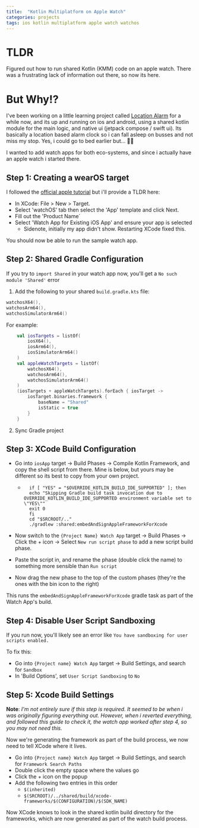 ```yaml
---
title:  "Kotlin Multiplatform on Apple Watch"
categories: projects
tags: ios kotlin multiplatform apple watch watchos
---
```


# TLDR
Figured out how to run shared Kotlin (KMM) code on an apple watch. There was a frustrating lack of information out there, so now its here. 

# But Why!?
I've been working on a little learning project called [Location Alarm](https://github.com/OliverCulleyDeLange/location-alarm) for a while now, and its up and running on ios and android, using a shared kotlin module for the main logic, and native ui (jetpack compose / swift ui). Its basically a location based alarm clock so i can fall asleep on busses and not miss my stop. Yes, i could go to bed earlier but... 🤷‍♂️

I wanted to add watch apps for both eco-systems, and since i actually have an apple watch i started there. 

## Step 1: Creating a wearOS target
I followed the [official apple tutorial](https://developer.apple.com/tutorials/swiftui/creating-a-watchos-app) but i'll provide a TLDR here:
- In XCode: File > New > Target. 
- Select 'watchOS' tab then select the 'App' template and click Next.
- Fill out the 'Product Name` 
- Select 'Watch App for Existing iOS App' and ensure your app is selected
  - Sidenote, initially my app didn't show. Restarting XCode fixed this. 

You should now be able to run the sample watch app. 

## Step 2: Shared Gradle Configuration
If you try to `import Shared` in your watch app now, you'll get a  `No such module 'Shared'` error

1. Add the following to your shared `build.gradle.kts` file:
```kotlin
watchosX64(),
watchosArm64(),
watchosSimulatorArm64()
```

For example:
```kotlin
    val iosTargets = listOf(
        iosX64(),
        iosArm64(),
        iosSimulatorArm64()
    )
    val appleWatchTargets = listOf(
        watchosX64(),
        watchosArm64(),
        watchosSimulatorArm64()
    )
    (iosTargets + appleWatchTargets).forEach { iosTarget ->
        iosTarget.binaries.framework {
            baseName = "Shared"
            isStatic = true
        }
    }
```

2. Sync Gradle project

## Step 3: XCode Build Configuration

- Go into `iosApp` target -> Build Phases -> Compile Kotlin Framework, and copy the shell script from there. Mine is below, but yours may be different so its best to copy from your own project. 
    - ```
        if [ "YES" = "$OVERRIDE_KOTLIN_BUILD_IDE_SUPPORTED" ]; then
        echo "Skipping Gradle build task invocation due to OVERRIDE_KOTLIN_BUILD_IDE_SUPPORTED environment variable set to \"YES\""
        exit 0
        fi
        cd "$SRCROOT/.."
        ./gradlew :shared:embedAndSignAppleFrameworkForXcode
        ```

- Now switch to the `{Project Name} Watch App` target -> Build Phases -> Click the + icon -> Select `New run script phase` to add a new script build phase. 
- Paste the script in, and rename the phase (double click the name) to something more sensible than `Run script`
- Now drag the new phase to the top of the custom phases (they're the ones with the bin icon to the right)

This runs the `embedAndSignAppleFrameworkForXcode` gradle task as part of the Watch App's build.

## Step 4: Disable User Script Sandboxing
If you run now, you'll likely see an error like `You have sandboxing for user scripts enabled.`

To fix this: 
- Go into `{Project name} Watch App` target -> Build Settings, and search for `Sandbox`
- In 'Build Options', set `User Script Sandboxing` to `No`

## Step 5: Xcode Build Settings
**Note**: _I'm not entirely sure if this step is required. It seemed to be when i was originally figuring everything out. However, when i reverted everything, and followed this guide to check it, the watch app worked after step 4, so you may not need this._

Now we're generating the framework as part of the build process, we now need to tell XCode where it lives. 

- Go into `{Project name} Watch App` target -> Build Settings, and search for `Framework Search Paths`
- Double click the empty space where the values go
- Click the + icon on the popup
- Add the following two entries in this order
  - `$(inherited)`
  - `$(SRCROOT)/../shared/build/xcode-frameworks/$(CONFIGURATION)/$(SDK_NAME)`

Now XCode knows to look in the shared kotlin build directory for the frameworks, which are now generated as part of the watch build process. 
